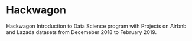 # Hackwagon

Hackwagon Introduction to Data Science program with Projects on Airbnb and Lazada datasets from Decemeber 2018 to February 2019.

